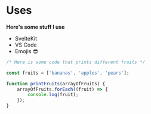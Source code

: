 # Uses

**Here's some stuff I use**

- SvelteKit
- VS Code
- Emojis 😎

```js
/* Here is some code that prints different fruits */

const fruits = ['bananas', 'apples', 'pears'];

function printFruits(arrayOfFruits) {
	arrayOfFruits.forEach((fruit) => {
		console.log(fruit);
	});
}
```
